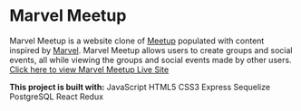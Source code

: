 # Marvel Meetup

Marvel Meetup is a website clone of [Meetup](https://www.meetup.com/) populated with content inspired by [Marvel](https://www.marvel.com/). Marvel Meetup allows users to create groups and social events, all while viewing the groups and social events made by other users. [Click here to view Marvel Meetup Live Site](https://marvel-meetup.onrender.com)

**This project is built with:**
JavaScript
HTML5
CSS3
Express
Sequelize
PostgreSQL
React
Redux
